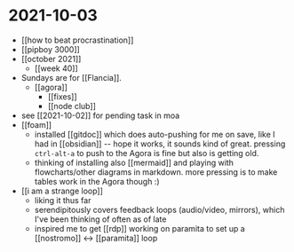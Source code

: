 # 2021-10-03

- [[how to beat procrastination]]
- [[pipboy 3000]]
- [[october 2021]]
  - [[week 40]]
- Sundays are for [[Flancia]].
  - [[agora]]
    - [[fixes]]
    - [[node club]]
- see [[2021-10-02]] for pending task in moa
- [[foam]]
  - installed [[gitdoc]] which does auto-pushing for me on save, like I had in [[obsidian]] -- hope it works, it sounds kind of great. pressing `ctrl-alt-a` to push to the Agora is fine but also is getting old.
  - thinking of installing also [[mermaid]] and playing with flowcharts/other diagrams in markdown. more pressing is to make tables work in the Agora though :)
- [[i am a strange loop]]
  - liking it thus far
  - serendipitously covers feedback loops (audio/video, mirrors), which I've been thinking of often as of late
  - inspired me to get [[rdp]] working on paramita to set up a [[nostromo]] <-> [[paramita]] loop